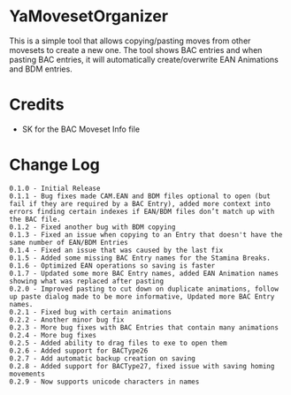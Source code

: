 # YaMovesetOrganizer
This is a simple tool that allows copying/pasting moves from other movesets to create a new one.  The tool shows BAC entries and when pasting BAC entries, it will automatically create/overwrite EAN Animations and BDM entries.  

# Credits
* SK for the BAC Moveset Info file 

# Change Log
```
0.1.0 - Initial Release
0.1.1 - Bug fixes made CAM.EAN and BDM files optional to open (but fail if they are required by a BAC Entry), added more context into errors finding certain indexes if EAN/BDM files don’t match up with the BAC file.
0.1.2 - Fixed another bug with BDM copying
0.1.3 - Fixed an issue when copying to an Entry that doesn't have the same number of EAN/BDM Entries
0.1.4 - Fixed an issue that was caused by the last fix
0.1.5 - Added some missing BAC Entry names for the Stamina Breaks.
0.1.6 - Optimized EAN operations so saving is faster
0.1.7 - Updated some more BAC Entry names, added EAN Animation names showing what was replaced after pasting
0.2.0 - Improved pasting to cut down on duplicate animations, follow up paste dialog made to be more informative, Updated more BAC Entry names.
0.2.1 - Fixed bug with certain animations
0.2.2 - Another minor bug fix
0.2.3 - More bug fixes with BAC Entries that contain many animations
0.2.4 - More bug fixes
0.2.5 - Added ability to drag files to exe to open them
0.2.6 - Added support for BACType26
0.2.7 - Add automatic backup creation on saving
0.2.8 - Added support for BACType27, fixed issue with saving homing movements
0.2.9 - Now supports unicode characters in names
```

